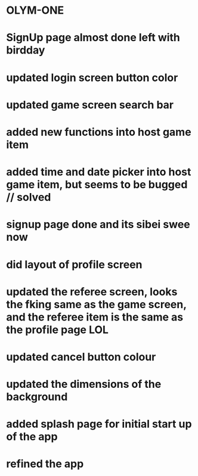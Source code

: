# OLYM-ONE
# SignUp page almost done left with birdday
# updated login screen button color
# updated game screen search bar
# added new functions into host game item
# added time and date picker into host game item, but seems to be bugged // solved
# signup page done and its sibei swee now
# did layout of profile screen
# updated the referee screen, looks the fking same as the game screen, and the referee item is the same as the profile page LOL
# updated cancel button colour
# updated the dimensions of the background
# added splash page for initial start up of the app
# refined the app
